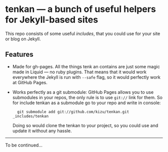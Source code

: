 # tenkan — a bunch of useful helpers for Jekyll-based sites

This repo consists of some useful _includes_, that you could use for your site or blog on Jekyll.

## Features

- Made for gh-pages. All the things tenk	an contains are just some magic made in Liquid — no ruby plugins. That means that it would work everywhere the Jekyll is run with `--safe`	flag, so it would perfectly work at GitHub Pages.

- Works perfectly as a git submodule: GitHub Pages allows you to use submodules in your repos, the only rule is to use `git://` link for them. So for include tenkan as a submodule go to your repo and write in console:

        git submodule add git://github.com/kizu/tenkan.git _includes/tenkan

    Doing so would clone the tenkan to your project, so you could use and update it without any hassle.

- - -

To be continued…